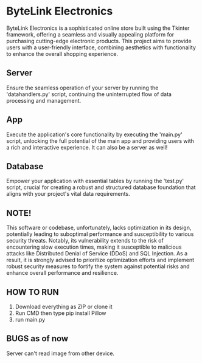 ﻿# ByteLink Electronics

ByteLink Electronics is a sophisticated online store built using the Tkinter framework, offering a seamless and visually appealing platform for purchasing cutting-edge electronic products. This project aims to provide users with a user-friendly interface, combining aesthetics with functionality to enhance the overall shopping experience.
##

## Server
Ensure the seamless operation of your server by running the 'datahandlers.py' script, continuing the uninterrupted flow of data processing and management.

## App
Execute the application's core functionality by executing the 'main.py' script, unlocking the full potential of the main app and providing users with a rich and interactive experience. It can also be a server as well!
## Database
Empower your application with essential tables by running the 'test.py' script, crucial for creating a robust and structured database foundation that aligns with your project's vital data requirements.

## NOTE!

This software or codebase, unfortunately, lacks optimization in its design, potentially leading to suboptimal performance and susceptibility to various security threats. Notably, its vulnerability extends to the risk of encountering slow execution times, making it susceptible to malicious attacks like Distributed Denial of Service (DDoS) and SQL Injection. As a result, it is strongly advised to prioritize optimization efforts and implement robust security measures to fortify the system against potential risks and enhance overall performance and resilience.


## HOW TO RUN
1. Download everything as ZIP or clone it
2. Run CMD then type pip install Pillow
3. run main.py

## BUGS as of now
Server can't read image from other device.

